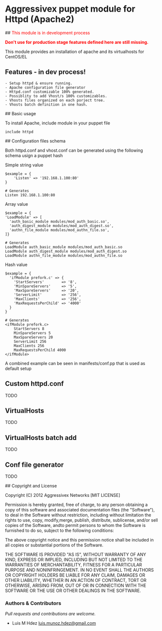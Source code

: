 # Aggressivex puppet module for Httpd (Apache2)

## <span style="color:red">This module is in development process </span>

<span style="color:red">**Don't use for production stage features defined here 
are still missing.**</span>

This module provides an installation of apache and its virtualhosts for CentOS/EL

## Features - in dev process!
    
    - Setup httpd & ensure running.
    - Apache configuration file generator
    - Httpd.conf customizable 100% generated.
    - Possiblity to add Vhost/s 100% customizables.
    - Vhosts files organized on each porject tree.
    - Vhosts batch definition in one hash.

## Basic usage

To install Apache, include module in your puppet file

    include httpd

## Configuration files schema

Both httpd.conf and vhost.conf can be generated using the following schema usign
a puppet hash

Simple string value

    $example = {
        'Listen' => '192.168.1.100:80'
    }

    # Generates
    Listen 192.168.1.100:80

Array value

    $example = {
    'LoadModule' => [
      'auth_basic_module modules/mod_auth_basic.so',
      'auth_digest_module modules/mod_auth_digest.so',
      'authn_file_module modules/mod_authn_file.so',
    ]}

    # Generates
    LoadModule auth_basic_module modules/mod_auth_basic.so
    LoadModule auth_digest_module modules/mod_auth_digest.so
    LoadModule authn_file_module modules/mod_authn_file.so

Hash value

    $example = {
      'ifModule prefork.c' => {
        'StartServers'        => '8',
        'MinSpareServers'     => '5',
        'MaxSpareServers'     => '20',
        'ServerLimit'         => '256',
        'MaxClients'          => '256',
        'MaxRequestsPerChild' => '4000'
      }
    }

    # Generates
    <ifModule prefork.c>
        StartServers 8
        MinSpareServers 5
        MaxSpareServers 20
        ServerLimit 256
        MaxClients 256
        MaxRequestsPerChild 4000
    </ifModule>

A combined example can be seen in manifests/conf.pp that is used as default setup

## Custom httpd.conf
TODO

## VirtualHosts
TODO

## VirtualHosts batch add
TODO

## Conf file generator
TODO

## Copyright and License

Copyright (C) 2012 Aggressivex Networks [MIT LICENSE]

Permission is hereby granted, free of charge, to any person obtaining a copy of 
this software and associated documentation files (the "Software"), to deal in 
the Software without restriction, including without limitation the rights to 
use, copy, modify,merge, publish, distribute, sublicense, and/or sell copies of 
the Software, andto permit persons to whom the Software is furnished to do so, 
subject to the following conditions:

The above copyright notice and this permission notice shall be included in all 
copies or substantial portions of the Software.

THE SOFTWARE IS PROVIDED "AS IS", WITHOUT WARRANTY OF ANY KIND, EXPRESS OR 
IMPLIED, INCLUDING BUT NOT LIMITED TO THE WARRANTIES OF MERCHANTABILITY, FITNESS
FOR A PARTICULAR PURPOSE AND NONINFRINGEMENT. IN NO EVENT SHALL THE AUTHORS OR 
COPYRIGHT HOLDERS BE LIABLE FOR ANY CLAIM, DAMAGES OR OTHER LIABILITY, WHETHER 
IN AN ACTION OF CONTRACT, TORT OR OTHERWISE, ARISING FROM, OUT OF OR IN 
CONNECTION WITH THE SOFTWARE OR THE USE OR OTHER DEALINGS IN THE SOFTWARE.

### Authors & Contributors

*Pull requests and contributions are welcome.*

- Luis M Hdez <luis.munoz.hdez@gmail.com>

